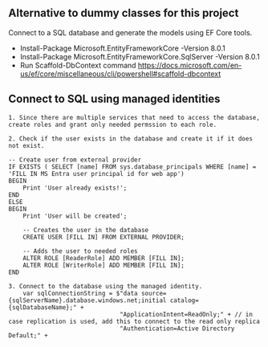 ﻿## Alternative to dummy classes for this project

Connect to a SQL database and generate the models using EF Core tools.
 - Install-Package Microsoft.EntityFrameworkCore -Version 8.0.1
 - Install-Package Microsoft.EntityFrameworkCore.SqlServer -Version 8.0.1
 - Run Scaffold-DbContext command https://docs.microsoft.com/en-us/ef/core/miscellaneous/cli/powershell#scaffold-dbcontext


## Connect to SQL using managed identities

    1. Since there are multiple services that need to access the database, create roles and grant only needed permssion to each role.

	2. Check if the user exists in the database and create it if it does not exist.

	-- Create user from external provider
	IF EXISTS ( SELECT [name] FROM sys.database_principals WHERE [name] = 'FILL IN MS Entra user principal id for web app')  
	BEGIN  
		Print 'User already exists!';
	END  
	ELSE
	BEGIN  
		Print 'User will be created';
    
		-- Creates the user in the database
		CREATE USER [FILL IN] FROM EXTERNAL PROVIDER;
	
		-- Adds the user to needed roles
		ALTER ROLE [ReaderRole] ADD MEMBER [FILL IN]; 
		ALTER ROLE [WriterRole] ADD MEMBER [FILL IN]; 
	END

	3. Connect to the database using the managed identity. 
		var sqlConnectionString = $"data source={sqlServerName}.database.windows.net;initial catalog={sqlDatabaseName};" +
                                   "ApplicationIntent=ReadOnly;" + // in case replication is used, add this to connect to the read only replica
                                   "Authentication=Active Directory Default;" +